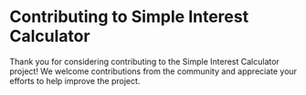 # Contributing to Simple Interest Calculator

Thank you for considering contributing to the Simple Interest Calculator project! We welcome contributions from the community and appreciate your efforts to help improve the project.
